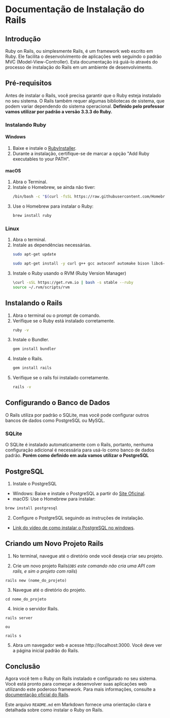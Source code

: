 # Documentação de Instalação do Rails

## Introdução

Ruby on Rails, ou simplesmente Rails, é um framework web escrito em Ruby. Ele facilita o desenvolvimento de aplicações web seguindo o padrão MVC (Model-View-Controller). Esta documentação irá guiá-lo através do processo de instalação do Rails em um ambiente de desenvolvimento.

## Pré-requisitos

Antes de instalar o Rails, você precisa garantir que o Ruby esteja instalado no seu sistema. O Rails também requer algumas bibliotecas de sistema, que podem variar dependendo do sistema operacional. **Definido pelo professor vamos utilizar por padrão a versão 3.3.3 do Ruby.**

### Instalando Ruby

#### Windows

1. Baixe e instale o [RubyInstaller](https://rubyinstaller.org/).
2. Durante a instalação, certifique-se de marcar a opção "Add Ruby executables to your PATH".

#### macOS

1. Abra o Terminal.
2. Instale o Homebrew, se ainda não tiver:
   ```sh
   /bin/bash -c "$(curl -fsSL https://raw.githubusercontent.com/Homebrew/install/HEAD/install.sh)"
3. Use o Homebrew para instalar o Ruby:
    ```sh
    brew install ruby
    ```
### Linux

1. Abra o terminal.
2. Instale as dependências necessárias.
    ```sh
    sudo apt-get update

    sudo apt-get install -y curl g++ gcc autoconf automake bison libc6-dev libffi-dev libgdbm-dev libncurses5-dev libsqlite3-dev libtool libyaml-dev make pkg-config sqlite3 zlib1g-dev libgmp-dev libreadline-dev libssl-dev
    ```
3. Instale o Ruby usando o RVM (Ruby Version Manager)
    ```sh
    \curl -sSL https://get.rvm.io | bash -s stable --ruby
    source ~/.rvm/scripts/rvm
    ```

## Instalando o Rails

1. Abra o terminal ou o prompt de comando.
2. Verifique se o Ruby está instalado corretamente.
    ```sh
    ruby -v
    ```
3. Instale o Bundler.
    ```sh
    gem install bundler
    ```
4. Instale o Rails.
    ```sh
    gem install rails
    ```
5. Verifique se o rails foi instalado corretamente.
    ```sh
    rails -v
    ```

## Configurando o Banco de Dados
O Rails utiliza por padrão o SQLite, mas você pode configurar outros bancos de dados como PostgreSQL ou MySQL.

### SQLite
O SQLite é instalado automaticamente com o Rails, portanto, nenhuma configuração adicional é necessária para usá-lo como banco de dados padrão. **Porém como definido em aula vamos utilizar o PostgreSQL**

## PostgreSQL
1. Instale o PostgreSQL
- Windows: Baixe e instale o PostgreSQL a partir do [Site Oficinal](https://www.postgresql.org/download/).
- macOS: Use o Homebrew para instalar:
 ```sh
 brew install postgresql
```
2. Configure o PostgreSQL seguindo as instruções de instalação.
 - [Link do vídeo de como instalar o PostgreSQL no windows](https://www.google.com/search?client=opera-gx&q=como+instalar+postgreSQL&sourceid=opera&ie=UTF-8&oe=UTF-8#fpstate=ive&vld=cid:8ab50539,vid:UbX-2Xud1JA,st:0).

## Criando um Novo Projeto Rails
1. No terminal, navegue até o diretório onde você deseja criar seu projeto.

2. Crie um novo projeto Rails(*`OBS` este comando não cria uma API com rails, e sim o projeto com rails*)
 ```
 rails new (nome_do_projeto)
 ```
3. Navegue até o diretório do projeto. 
 ```
 cd nome_do_projeto
 ```
4. Inicie o servidor Rails.
 ```
 rails server

 ou 

 rails s
 ```
5. Abra um navegador web e acesse http://localhost:3000. Você deve ver a página inicial padrão do Rails.

## Conclusão

Agora você tem o Ruby on Rails instalado e configurado no seu sistema. Você está pronto para começar a desenvolver suas aplicações web utilizando este poderoso framework. Para mais informações, consulte a [documentação oficial do Rails](https://guides.rubyonrails.org).

Este arquivo `README.md` em Markdown fornece uma orientação clara e detalhada sobre como instalar o Ruby on Rails.

